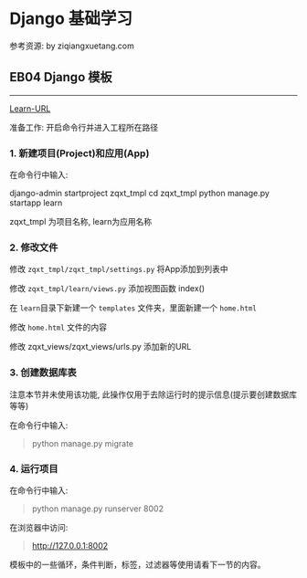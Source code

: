 # Django 基础学习 

参考资源: by ziqiangxuetang.com

## EB04 Django 模板
----

[Learn-URL](https://code.ziqiangxuetang.com/django/django-template.html)  

准备工作:
开启命令行并进入工程所在路径

### 1. 新建项目(Project)和应用(App)
在命令行中输入:

django-admin startproject zqxt_tmpl
cd zqxt_tmpl
python manage.py startapp learn

zqxt_tmpl 为项目名称, learn为应用名称

### 2. 修改文件

修改 `zqxt_tmpl/zqxt_tmpl/settings.py`  将App添加到列表中  

修改 `zqxt_tmpl/learn/views.py` 添加视图函数 index()  

在 `learn`目录下新建一个 `templates` 文件夹，里面新建一个 `home.html`  

修改 `home.html` 文件的内容

修改 zqxt_views/zqxt_views/urls.py 添加新的URL

### 3. 创建数据库表

注意本节并未使用该功能, 此操作仅用于去除运行时的提示信息(提示要创建数据库等等)  

在命令行中输入:
> python manage.py migrate  

### 4. 运行项目

在命令行中输入:  

> python manage.py runserver 8002

在浏览器中访问:  

> http://127.0.0.1:8002  

模板中的一些循环，条件判断，标签，过滤器等使用请看下一节的内容。  
